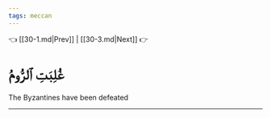 ```yaml
---
tags: meccan
---
```


👈 [[30-1.md|Prev]] | [[30-3.md|Next]] 👉

# غُلِبَتِ ٱلرُّومُ

The Byzantines have been defeated

---


